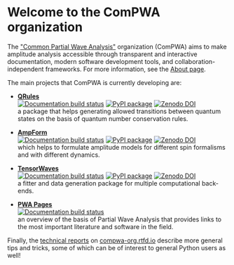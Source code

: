 # Welcome to the ComPWA organization

The ["Common Partial Wave Analysis"](https://github.com/ComPWA) organization (ComPWA) aims to make amplitude analysis accessible through transparent and interactive documentation, modern software development tools, and collaboration-independent frameworks. For more information, see the [About page](https://compwa-org.readthedocs.io/en/stable/about.html).

The main projects that ComPWA is currently developing are:

- **[QRules](qrules.readthedocs.io)**<br>
  [![Documentation build status](https://readthedocs.org/projects/qrules/badge/?version=latest)](https://qrules.readthedocs.io)
  [![PyPI package](https://badge.fury.io/py/qrules.svg)](https://pypi.org/project/qrules)
  [![Zenodo DOI](https://zenodo.org/badge/doi/10.5281/zenodo.5526360.svg)](https://doi.org/10.5281/zenodo.5526360)<br>
  a package that helps generating allowed transitions between quantum states on the basis of quantum number conservation rules.
- **[AmpForm](ampform.readthedocs.io)**<br>
  [![Documentation build status](https://readthedocs.org/projects/qrules/badge/?version=latest)](https://qrules.readthedocs.io)
  [![PyPI package](https://badge.fury.io/py/ampform.svg)](https://pypi.org/project/ampform)
  [![Zenodo DOI](https://zenodo.org/badge/doi/10.5281/zenodo.5526648.svg)](https://doi.org/10.5281/zenodo.5526648)<br>
  which helps to formulate amplitude models for different spin formalisms and with different dynamics.

- **[TensorWaves](tensorwaves.readthedocs.io)**<br>
  [![Documentation build status](https://readthedocs.org/projects/qrules/badge/?version=latest)](https://qrules.readthedocs.io)
  [![PyPI package](https://badge.fury.io/py/tensorwaves.svg)](https://pypi.org/project/tensorwaves)
  [![Zenodo DOI](https://zenodo.org/badge/doi/10.5281/zenodo.5526650.svg)](https://doi.org/10.5281/zenodo.5526650)<br>
  a fitter and data generation package for multiple computational back-ends.

- **[PWA Pages](pwa.readthedocs.io)**<br>
  [![Documentation build status](https://readthedocs.org/projects/pwa/badge/?version=latest)](https://pwa.readthedocs.io)<br>
  an overview of the basis of Partial Wave Analysis that provides links to the most important literature and software in the field.

Finally, the [technical reports](https://compwa-org.readthedocs.io/en/stable/reports.html) on [compwa-org.rtfd.io](https://compwa-org.readthedocs.io) describe more general tips and tricks, some of which can be of interest to general Python users as well!
